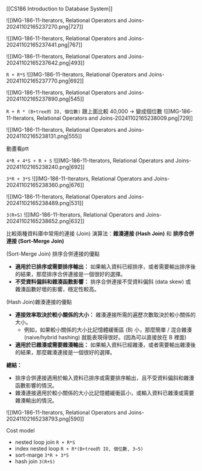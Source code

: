 [[CS186 Introduction to Database System]]





![[IMG-186-11-Iterators, Relational Operators and Joins-20241102165237270.png|727]]


![[IMG-186-11-Iterators, Relational Operators and Joins-20241102165237441.png|767]]



![[IMG-186-11-Iterators, Relational Operators and Joins-20241102165237642.png|493]]


`R + R*S`
![[IMG-186-11-Iterators, Relational Operators and Joins-20241102165237770.png|692]]


![[IMG-186-11-Iterators, Relational Operators and Joins-20241102165237890.png|545]]



`R + R * (B+tree的 IO, 個位數)`
跟上面比較
40,000 -> 變成個位數
![[IMG-186-11-Iterators, Relational Operators and Joins-20241102165238009.png|729]]


![[IMG-186-11-Iterators, Relational Operators and Joins-20241102165238131.png|555]]

動畫看ptt


`4*R + 4*S + R + S`
![[IMG-186-11-Iterators, Relational Operators and Joins-20241102165238240.png|692]]



`3*R + 3*S`
![[IMG-186-11-Iterators, Relational Operators and Joins-20241102165238360.png|676]]



![[IMG-186-11-Iterators, Relational Operators and Joins-20241102165238489.png|531]]

`3(R+S)`
![[IMG-186-11-Iterators, Relational Operators and Joins-20241102165238652.png|632]]



比較兩種資料庫中常用的連接 (Join) 演算法：**雜湊連接 (Hash Join)** 和 **排序合併連接 (Sort-Merge Join)**

(Sort-Merge Join) 排序合併連接的優點
- **適用於已排序或需要排序輸出：** 如果輸入資料已經排序，或者需要輸出排序後的結果，那麼排序合併連接是一個很好的選擇。
- **不受資料偏斜和雜湊函數影響：** 排序合併連接不受資料偏斜 (data skew) 或雜湊函數好壞的影響，穩定性較高。
    

 (Hash Join)雜湊連接的優點
- **連接效率取決於較小關係的大小：** 雜湊連接所需的遍歷次數取決於較小關係的大小。
    - 例如，如果較小關係的大小比記憶體緩衝區 (B) 小，那麼簡單 / 混合雜湊 (naive/hybrid hashing) 就能表現得很好。(因為可以直接放在 B 裡面)
- **適用於已雜湊或需要雜湊輸出：** 如果輸入資料已經雜湊，或者需要輸出雜湊後的結果，那麼雜湊連接是一個很好的選擇。
    

**總結：**
- 排序合併連接適用於輸入資料已排序或需要排序輸出，且不受資料偏斜和雜湊函數影響的情況。
- 雜湊連接適用於較小關係的大小比記憶體緩衝區小，或輸入資料已雜湊或需要雜湊輸出的情況。
    



![[IMG-186-11-Iterators, Relational Operators and Joins-20241102165238793.png|590]]



Cost model
- nested loop join `R + R*S`
- index nested loop  `R + R*(B+tree的 IO, 個位數, 3~5)`
- sort-marge `3*R + 3*S`
- hash join `3(R+S)`